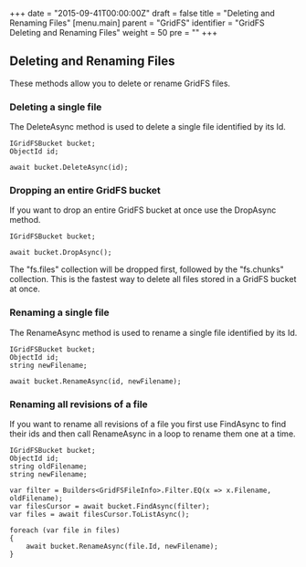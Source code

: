 +++
date = "2015-09-41T00:00:00Z"
draft = false
title = "Deleting and Renaming Files"
[menu.main]
  parent = "GridFS"
  identifier = "GridFS Deleting and Renaming Files"
  weight = 50
  pre = "<i class='fa'></i>"
+++

## Deleting and Renaming Files

These methods allow you to delete or rename GridFS files.

### Deleting a single file

The DeleteAsync method is used to delete a single file identified by its Id.

```
IGridFSBucket bucket;
ObjectId id;

await bucket.DeleteAsync(id);
```

### Dropping an entire GridFS bucket

If you want to drop an entire GridFS bucket at once use the DropAsync method.

```
IGridFSBucket bucket;

await bucket.DropAsync();
```

The "fs.files" collection will be dropped first, followed by the "fs.chunks" collection. This is the fastest way to delete all files stored in a GridFS bucket at once.

### Renaming a single file

The RenameAsync method is used to rename a single file identified by its Id.

```
IGridFSBucket bucket;
ObjectId id;
string newFilename;

await bucket.RenameAsync(id, newFilename);
```

### Renaming all revisions of a file

If you want to rename all revisions of a file you first use FindAsync to find their ids and then call RenameAsync in a loop to rename them one at a time.

```
IGridFSBucket bucket;
ObjectId id;
string oldFilename;
string newFilename;

var filter = Builders<GridFSFileInfo>.Filter.EQ(x => x.Filename, oldFilename);
var filesCursor = await bucket.FindAsync(filter);
var files = await filesCursor.ToListAsync();

foreach (var file in files)
{
    await bucket.RenameAsync(file.Id, newFilename);
}
```
